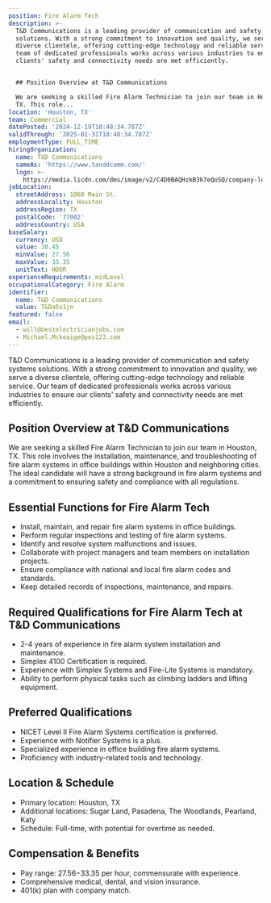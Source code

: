 ```yaml
---
position: Fire Alarm Tech
description: >-
  T&D Communications is a leading provider of communication and safety systems
  solutions. With a strong commitment to innovation and quality, we serve a
  diverse clientele, offering cutting-edge technology and reliable service. Our
  team of dedicated professionals works across various industries to ensure our
  clients' safety and connectivity needs are met efficiently.


  ## Position Overview at T&D Communications

  We are seeking a skilled Fire Alarm Technician to join our team in Houston,
  TX. This role...
location: 'Houston, TX'
team: Commercial
datePosted: '2024-12-19T10:48:34.787Z'
validThrough: '2025-01-31T10:48:34.787Z'
employmentType: FULL_TIME
hiringOrganization:
  name: T&D Communications
  sameAs: 'https://www.tanddcomm.com/'
  logo: >-
    https://media.licdn.com/dms/image/v2/C4D0BAQHzkB3k7eQoSQ/company-logo_200_200/company-logo_200_200/0/1631320385872?e=2147483647&v=beta&t=nuFy5lrwqoCuQ6_2P8hO_EwhwJlnndzcbM7ZPSfdKlM
jobLocation:
  streetAddress: 1068 Main St.
  addressLocality: Houston
  addressRegion: TX
  postalCode: '77002'
  addressCountry: USA
baseSalary:
  currency: USD
  value: 30.45
  minValue: 27.56
  maxValue: 33.35
  unitText: HOUR
experienceRequirements: midLevel
occupationalCategory: Fire Alarm
identifier:
  name: T&D Communications
  value: T&Da5s1jn
featured: false
email:
  - will@bestelectricianjobs.com
  - Michael.Mckeaige@pes123.com
---
```




T&D Communications is a leading provider of communication and safety systems solutions. With a strong commitment to innovation and quality, we serve a diverse clientele, offering cutting-edge technology and reliable service. Our team of dedicated professionals works across various industries to ensure our clients' safety and connectivity needs are met efficiently.

## Position Overview at T&D Communications
We are seeking a skilled Fire Alarm Technician to join our team in Houston, TX. This role involves the installation, maintenance, and troubleshooting of fire alarm systems in office buildings within Houston and neighboring cities. The ideal candidate will have a strong background in fire alarm systems and a commitment to ensuring safety and compliance with all regulations.

## Essential Functions for Fire Alarm Tech
- Install, maintain, and repair fire alarm systems in office buildings.
- Perform regular inspections and testing of fire alarm systems.
- Identify and resolve system malfunctions and issues.
- Collaborate with project managers and team members on installation projects.
- Ensure compliance with national and local fire alarm codes and standards.
- Keep detailed records of inspections, maintenance, and repairs.

## Required Qualifications for Fire Alarm Tech at T&D Communications
- 2-4 years of experience in fire alarm system installation and maintenance.
- Simplex 4100 Certification is required.
- Experience with Simplex Systems and Fire-Lite Systems is mandatory.
- Ability to perform physical tasks such as climbing ladders and lifting equipment.

## Preferred Qualifications
- NICET Level II Fire Alarm Systems certification is preferred.
- Experience with Notifier Systems is a plus.
- Specialized experience in office building fire alarm systems.
- Proficiency with industry-related tools and technology.

## Location & Schedule
- Primary location: Houston, TX
- Additional locations: Sugar Land, Pasadena, The Woodlands, Pearland, Katy
- Schedule: Full-time, with potential for overtime as needed.

## Compensation & Benefits
- Pay range: $27.56-$33.35 per hour, commensurate with experience.
- Comprehensive medical, dental, and vision insurance.
- 401(k) plan with company match.
